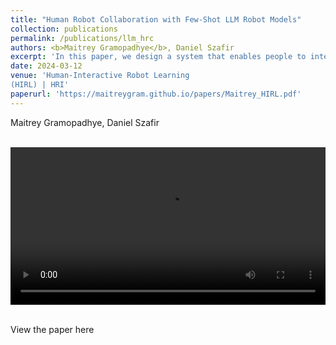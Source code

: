 ```yaml
---
title: "Human Robot Collaboration with Few-Shot LLM Robot Models"
collection: publications
permalink: /publications/llm_hrc
authors: <b>Maitrey Gramopadhye</b>, Daniel Szafir
excerpt: 'In this paper, we design a system that enables people to interact with an intelligent robot. We conduct a human subjects study to gain insights into the participants’ mental model.'
date: 2024-03-12
venue: 'Human-Interactive Robot Learning
(HIRL) | HRI'
paperurl: 'https://maitreygram.github.io/papers/Maitrey_HIRL.pdf'
---
```


<style>
/* Style the counter cards */
.column {
  float: left;
  width: 25%;
  padding: 0 10px;
}

.card {
<!--   box-shadow: 0 4px 8px 0 rgba(0, 0, 0, 0.2); /* this adds the "card" effect */ -->
  padding: 16px;
<!--   text-align: center; -->
<!--   background-color: #f1f1f1; -->
}
  
a:link {
  text-decoration: none;
}
</style>

<p>Maitrey Gramopadhye, Daniel Szafir</p>
<br>
<div class="card">
  <video width="100%" controls>
    <source src="/images/demo_540.mp4" type="video/mp4">
  Your browser does not support the video tag.
  </video>
</div>
<br>

[View the paper here](https://maitreygram.github.io/papers/Maitrey_HIRL.pdf)


